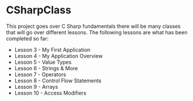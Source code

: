# CSharpClass

This project goes over C Sharp fundamentals there will be many classes that will go over different lessons. The following lessons are what has been completed so far:

- Lesson 3 - My First Application
- Lesson 4 - My Application Overview
- Lesson 5 - Value Types
- Lesson 6 - Strings & More
- Lesson 7 - Operators
- Lesson 8 - Control Flow Statements
- Lesson 9 - Arrays
- Lesson 10 - Access Modifiers
